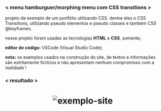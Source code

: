 ### < menu hamburguer/morphing menu com CSS transitions >

projeto de exemplo de um portfólio utilizando CSS. dentre eles o CSS Transitions, utilizando pseudo elementos e pseudo classes e também CSS @keyframes.

nesse projeto foram usadas as tecnologias **HTML** e **CSS**, somente;

**editor de código:** VSCode (Visual Studio Code);

**nota:** os exemplos usados na construção do site, de textos e informações são estritamente fictícios e não apresentam nenhum compromisso com a realidade !

### < resultado >

<h1 align="center">
  <img alt="exemplo-site" title="#exemplo-site" src="./exemplo-min.gif" />
</h1>
